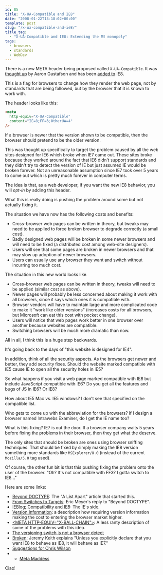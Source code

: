 ```yaml
---
id: 85
title: "X-UA-Compatible and IE8"
date: "2008-01-22T13:18:02+00:00"
template: post
slug: "/x-ua-compatible-and-ie8/"
title_tag:
  - "X-UA-Compatible and IE8: Extending the MS monopoly"
tags:
  - browsers
  - standards
  - WebDev
---
```


There is a new META header being proposed called `X-UA-Compatible`. It was
[thought up](http://www.alistapart.com/articles/beyonddoctype) by Aaron
Gustafson and has been
[added to](http://blogs.msdn.com/ie/archive/2008/01/21/compatibility-and-ie8.aspx)
IE8.

This is a flag for browsers to change how they render the web page, not by
standards that are being followed, but by the browser that it is known to work
with.

The header looks like this:

```html
<meta
  http-equiv="X-UA-Compatible"
  content="IE=8;FF=3;OtherUA=4"
/>
```

If a browser is newer that the version shown to be compatible, then the
browser should pretend to be the older version.

This was thought up specifically to target the problem caused by all the web
sites designed for IE6 which broke when IE7 came out. These sites broke
because they worked around the fact that IE6 didn't support standards and they
didn't try to detect the version of IE but just assumed IE would be broken
forever. Not an unreasonable assumption since IE7 took over 5 years to come
out which is pretty much forever in computer terms.

The idea is that, as a web developer, if you want the new IE8 behavior, you
will _opt-in_ by adding this header.

What this is really doing is pushing the problem around some but not actually
fixing it.

The situation we have now has the following costs and benefits:

* Cross-browser web pages can be written in theory, but tweaks may need to be
  applied to force broken browser to degrade correctly (a small cost).
* Badly designed web pages will be broken in some newer browsers and will need
  to be fixed (a distributed cost among web-site designers).
* Users will see that some pages are broken in newer browsers and that may
  slow up adoption of newer browsers.
* Users can usually use any browser they want and switch without incurring too
  much cost.

The situation in this new world looks like:

* Cross-browser web pages can be written in theory, tweaks will need to be
  applied (similar cost as above).
* Newer pages will probably be less concerned about making it work with all
  browsers, since it says which ones it is compatible with.
* Browser vendors will have to maintain large and more complicated code to
  make it "work like older versions" (increases costs for all browsers, but
  Microsoft can eat this cost with pocket change).
* Users will notice that web pages work better in one browser over another
  because websites are compatible.
* Switching browsers will be much more dramatic than now.

All in all, I think this is a huge step backwards.

It's going back to the days of "this website is designed for IE4".

In addition, think of all the security aspects. As the browsers get newer and
better, they add security fixes. Should the website marked compatible with IE5
cause IE to open all the security holes in IE5?

So what happens if you visit a web page marked compatible with IE8 but include
JavaScript compatible with IE6? Do you get all the features and bugs of JS in
IE6? Or IE8?

How about IE5 Mac vs. IE5 windows? I don't see that specified on the
compatible list.

Who gets to come up with the abbreviation for the browsers? If I design a
browser named Intrawebs Examiner, do I get the IE name too?

What is this fixing? IE7 is out the door. If a browser company waits 5 years
before fixing the problems in their browser, then they get what the deserve.

The only sites that should be broken are ones using browser sniffing
techniques. That should be fixed by simply making the IE8 version something
more standards like `MSExplorer/8.0` (instead of the current `Mozilla/5.0` tag
used).

Of course, the other fun bit is that this pushing fixing the problem onto the
user of the browser. "Oh? It's not compatible with FF3? I gotta switch to
IE8..."

Here are some links:

* [Beyond DOCTYPE](http://www.alistapart.com/articles/beyonddoctype): The "A
  List Apart" article that started this.
* [From Switches to Targets](http://www.alistapart.com/articles/fromswitchestotargets):
  Eric Meyer's reply to "Beyond DOCTYPE".
* [IEBlog; Compatibility and IE8](http://blogs.msdn.com/ie/archive/2008/01/21/compatibility-and-ie8.aspx):
  The IE's side.
* [Version Information](http://lists.w3.org/Archives/Public/public-html/2007Apr/0279.html):
  a description how requiring version information making the cost to entering
  the browser market higher.
* [&lt;META HTTP-EQUIV="X-BALL-CHAIN"&gt;](http://weblogs.mozillazine.org/roc/archives/2008/01/post_2.html):
  A less ranty description of some of the problems with this idea.
* [The versioning switch is not a browser detect](http://www.quirksmode.org/blog/archives/2008/01/the_versioning.html)
* [Broken](http://adactio.com/journal/1402/): Jeremy Keith explains "Unless
  you explicitly declare that you want IE8 to behave as IE8, it will behave as
  IE7."
* [Suggestions for Chris Wilson](http://my.opera.com/hallvors/blog/2008/01/23/suggestions-for-chris-wilson)
* * [Meta Maddess](http://ejohn.org/blog/meta-madness/)

Ciao!

